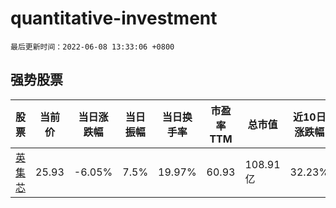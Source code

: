 # quantitative-investment

`最后更新时间：2022-06-08 13:33:06 +0800`

## 强势股票

|股票|当前价|当日涨跌幅|当日振幅|当日换手率|市盈率TTM|总市值|近10日涨跌幅|
|----|----|----|----|----|----|----|----|
|[英集芯](https://xueqiu.com/S/SH688209)|25.93|-6.05%|7.5%|19.97%|60.93|108.91亿|32.23%|
